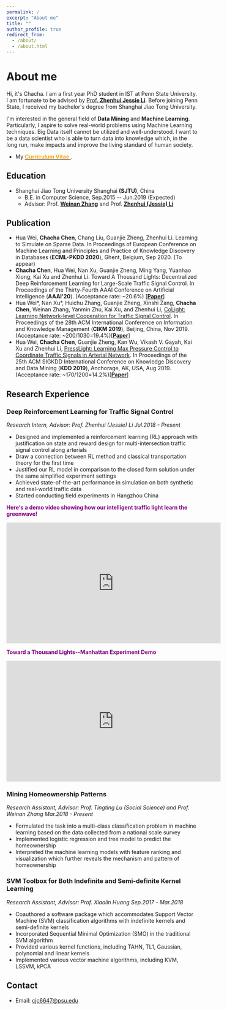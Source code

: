 ```yaml
---
permalink: /
excerpt: "About me"
title: ""
author_profile: true
redirect_from: 
  - /about/
  - /about.html
---
```


About me
======



Hi, it's Chacha. I am a first year PhD student in IST at Penn State University. I am fortunate to be advised by  [Prof. **Zhenhui Jessie Li**](https://faculty.ist.psu.edu/jessieli).  Before joining Penn State, I received my bachelor's degree from Shanghai Jiao Tong University.

<!--Computer Science, **Shanghai Jiao Tong University**. 
-->
I'm interested in the general field of **Data Mining** and **Machine Learning**. Particularly, I aspire to solve real-world problems using Machine Learning techniques. Big Data itself cannot be utilized and well-understood. I want to be a data scientist who is able to turn data into knowledge which, in the long run, make impacts and improve the living standard of human society.

<!--Currently, I am working as a research intern of the City Brain project on **intelligent traffic signal control**, advised by [Prof. **Zhenhui Jessie Li**](https://faculty.ist.psu.edu/jessieli).-->

- My [<span style="color:orange">**Curriculum Vitae** </span>](/files/Chacha_CV.pdf).



<!--We are doing very exciting and impactful things in Hangzhou. Here is some news about us!-->

<!--[<span style="color:purple">**@XINHUANET新华网** </span>AI-driven technology reshaping city traffic in China](http://www.xinhuanet.com/english/2018-03/10/c_137029827.htm)

[<span style="color:purple">**@WIRED** </span>  In China, Alibaba’s data-hungry AI is controlling (and watching) cities](https://www.wired.co.uk/article/alibaba-city-brain-artificial-intelligence-china-kuala-lumpur)-->

<!--[<span style="color:purple">**@Technode** </span> Hangzhou is becoming a pioneer in urban digitization](https://technode.com/2018/09/19/hangzhou-digitization-pioneer/)

[<span style="color:purple">**@Alwihda Info** </span>Hangzhou growing ‘smarter’ thanks to AI technology](https://www.alwihdainfo.com/Hangzhou-growing-smarter-thanks-to-AI-technology_a58657.html)-->


## Education
- Shanghai Jiao Tong University Shanghai **(SJTU)**, China
	- B.E. in Computer Science, Sep.2015 -- Jun.2019 (Expected)
	<!--- GPA: 3.68/4.0 (87.1/100) -->
	- Advisor:  Prof. [**Weinan Zhang**](http://wnzhang.net/) and Prof. [**Zhenhui (Jessie) Li**](https://faculty.ist.psu.edu/jessieli/Site/index.html)

## Publication
- Hua Wei, **Chacha Chen**, Chang Liu, Guanjie Zheng, Zhenhui Li. Learning to Simulate on Sparse Data. In Proceedings of European Conference on Machine Learning and Principles and Practice of Knowledge Discovery in Databases (**ECML-PKDD 2020**), Ghent, Belgium, Sep 2020. (To appear)
- **Chacha Chen**, Hua Wei, Nan Xu, Guanjie Zheng, Ming Yang, Yuanhao Xiong, Kai Xu and Zhenhui Li. Toward A Thousand Lights: Decentralized Deep Reinforcement Learning for Large-Scale Traffic Signal Control. In Proceedings of the Thirty-Fourth AAAI Conference on Artificial Intelligence (**AAAI'20**). (Acceptance rate: ~20.6\%) [[**Paper**](/files/chacha-AAAI2020.pdf)]
- Hua Wei*, Nan Xu*, Huichu Zhang, Guanjie Zheng, Xinshi Zang, **Chacha Chen**, Weinan Zhang, Yanmin Zhu, Kai Xu, and Zhenhui Li, [CoLight: Learning Network-level Cooperation for Traffic Signal Control](https://arxiv.org/pdf/1905.05717.pdf). In Proceedings of the 28th ACM International Conference on Information and Knowledge Management (**CIKM 2019**), Beijing, China, Nov 2019. (Acceptance rate: ~200/1030=19.4%)[[**Paper**](http://personal.psu.edu/hzw77/publications/colight-cikm19.pdf)]
- Hua Wei, **Chacha Chen**, Guanjie Zheng, Kan Wu, Vikash V. Gayah, Kai Xu and Zhenhui Li, [PressLight: Learning Max Pressure Control to Coordinate Traffic Signals in Arterial Network](https://dl.acm.org/citation.cfm?id=3330949). In Proceedings of the 25th ACM SIGKDD International Conference on Knowledge Discovery and Data Mining (**KDD 2019**), Anchorage, AK, USA, Aug 2019. (Acceptance rate: ~170/1200=14.2%)[[**Paper**](http://personal.psu.edu/hzw77/publications/presslight-kdd19.pdf)]





## Research Experience

### Deep Reinforcement Learning for Traffic Signal Control 
_Research Intern, Advisor: Prof. Zhenhui (Jessie) Li Jul.2018 - Present_  

- Designed and implemented a reinforcement learning (RL) approach with justification on state and reward design for multi-intersection traffic signal control along arterials
- Draw a connection between RL method and classical transportation theory for the first time
- Justified our RL model in comparison to the closed form solution under the same simplified experiment settings
- Achieved state-of-the-art performance in simulation on both synthetic and real-world traffic data
- Started conducting field experiments in Hangzhou China

<span style="color:purple">**Here's a demo video showing how our intelligent traffic light learn the greenwave!** </span> 
<iframe width="560" height="315" src="https://www.youtube.com/embed/0zeHDpv361Q" frameborder="0" allow="accelerometer; autoplay; encrypted-media; gyroscope; picture-in-picture" allowfullscreen></iframe>

<!--<span style="color:purple">**Hangzhou Intelligent Signal Control System Demo** </span> 

<iframe width="560" height="315" src="https://www.youtube.com/embed/Oj2rRASpPGQ" frameborder="0" allow="accelerometer; autoplay; encrypted-media; gyroscope; picture-in-picture" allowfullscreen></iframe>-->

<span style="color:purple">**Toward a Thousand Lights--Manhattan Experiment Demo** </span> 

<iframe width="560" height="315" src="https://www.youtube.com/embed/-UulnApXbjM" frameborder="0" allow="accelerometer; autoplay; encrypted-media; gyroscope; picture-in-picture" allowfullscreen></iframe>

### Mining Homeownership Patterns 
_Research Assistant, Advisor: Prof. Tingting Lu (Social Science) and Prof. Weinan Zhang Mar.2018 - Present_

- Formulated the task into a multi-class classification problem in machine learning based on the data collected from a national scale survey
- Implemented logistic regression and tree model to predict the homeownership
- Interpreted the machine learning models with feature ranking and visualization which further reveals the
mechanism and pattern of homeownership

### SVM Toolbox for Both Indefinite and Semi-definite Kernel Learning 
_Research Assistant, Advisor: Prof. Xiaolin Huang Sep.2017 - Mar.2018_

- Coauthored a software package which accommodates Support Vector Machine (SVM) classification algorithms with indefinite kernels and semi-definite kernels
- Incorporated Sequential Minimal Optimization (SMO) in the traditional SVM algorithm
- Provided various kernel functions, including TAHN, TL1, Gaussian, polynomial and linear kernels
- Implemented various vector machine algorithms, including KVM, LSSVM, kPCA

## Contact
- Email: cjc6647@psu.edu
<!--- Tel: (+1)8146992243-->
<!--- Skype: chachachen1997-->
<!--- Address: 800 Dongchuan Rd, Minhang Campus, Shanghai Jiaotong University, Shanghai-->


<!--## Miscellaneous
- Volunteer: Organized a bazaar selling study notes to help people with kidney disease
- Programming: C/C++, Python, C#, Java, JavaScript, SQL
- Interests: badminton, swimming, photography-->

<!--Other places to find me: facebook, weibo (in Chinese)-->
